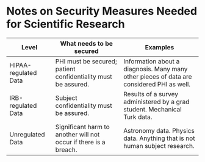 

Notes on Security Measures Needed for Scientific Research
=========================================================

| Level | What needs to be secured | Examples |
| --- | --- | --- |
| HIPAA-regulated Data | PHI must be secured; patient confidentiality must be assured. | Information about a diagnosis.  Many many other pieces of data are considered PHI as well. |
| IRB-regulated Data | Subject confidentiality must be assured. | Results of a survey administered by a grad student.  Mechanical Turk data. |
| Unregulated Data | Significant harm to another will not occur if there is a breach. | Astronomy data.  Physics data.  Anything that is not human subject research. |


